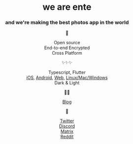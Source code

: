<div align="center">

# we are ente

### and we're making the best photos app in the world

📸    

Open source  
End-to-end Encrypted  
Cross Platform  

✨✨✨     

Typescript, Flutter  
[iOS](https://github.com/ente-io/frame), [Android](https://github.com/ente-io/frame), 
[Web](https://github.com/ente-io/bada-frame), [Linux/Mac/Windows](https://github.com/ente-io/bhari-frame)  
Dark & Light

👩‍💻

[Blog](https://ente.io/blog)  


🙏

[Twitter](https://twitter.com/enteio)  
[Discord](https://ente.io/discord)  
[Matrix](https://ente.io/matrix)  
[Reddit](https://www.reddit.com/r/enteio/)  

</div>
